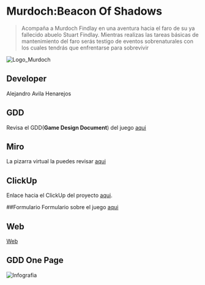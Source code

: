 # Murdoch:Beacon Of Shadows

> Acompaña a Murdoch Findlay en una aventura hacia el faro de su ya fallecido abuelo Stuart Findlay. Mientras realizas las tareas básicas de mantenimiento del faro serás testigo de eventos sobrenaturales con los cuales tendrás que enfrentarse para sobrevivir

![Logo_Murdoch](https://github.com/user-attachments/assets/773819cc-b3cd-4b04-9802-a505141a66d2)

## Developer
Alejandro Avila Henarejos

## GDD
Revisa el GDD(**Game Design Document**) del juego [aqui](https://docs.google.com/document/d/18qvZ9BlvXgvly9V4gnSms1scoodtX8SJeGXAVCu9AHk/edit?usp=sharing) 

## Miro
La pizarra virtual la puedes revisar [aqui](https://miro.com/app/board/uXjVLIDAhuM=/?share_link_id=524654004204)

## ClickUp
Enlace hacia el ClickUp del proyecto [aqui](https://app.clickup.com/9012405415/v/o/s/90121754919).

##Formulario
Formulario sobre el juego [aqui](https://forms.gle/gr7oyLgq3bCwyN7o6)

## Web
[Web]()

## GDD One Page
![Infografia ](https://github.com/user-attachments/assets/a58f268a-48fc-446a-81f6-d59f49e61333)

